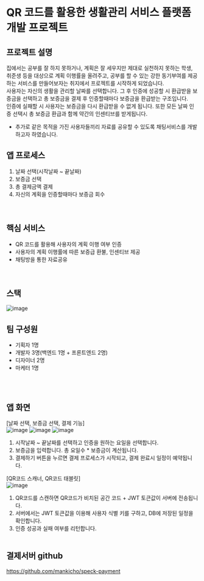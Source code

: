 # QR 코드를 활용한 생활관리 서비스 플랫폼 개발 프로젝트


## 프로젝트 설명
집에서는 공부를 잘 하지 못하거나, 계획은 잘 세우지만 제대로 실천하지 못하는 학생, 취준생 등을 대상으로 계획 이행률을 올려주고, 공부를 할 수 있는 강한 동기부여를 제공하는 서비스를
만들어보자는 취지에서 프로젝트를 시작하게 되었습니다. <br>
사용자는 자신의 생활을 관리할 날짜를 선택합니다. 그 후 인증에 성공할 시 환급받을 보증금을 선택하고 총 보증금을 결제 후 인증할때마다 보증금을 환급받는 구조입니다. <br>
인증에 실패할 시 사용자는 보증금을 다시 환급받을 수 없게 됩니다. 또한 모든 날짜 인증 선택시 총 보증금 환급과 함께 약간의 인센티브를 받게됩니다. <br>
+ 추가로 같은 목적을 가진 사용자들끼리 자료를 공유할 수 있도록 채팅서비스를 개발하고자 하였습니다.


## 앱 프로세스
 1. 날짜 선택(시작날짜 ~ 끝날짜)
 2. 보증금 선택
 3. 총 결제금액 결제
 4. 자신의 계획을 인증할때마다 보증금 회수
 <br><br><br>


## 핵심 서비스
 - QR 코드를 활용해 사용자의 계획 이행 여부 인증
 - 사용자의 계획 이행률에 따른 보증급 환불, 인센티브 제공
 - 채팅방을 통한 자료공유
 <br><br><br>

## 스택
 ![image](https://user-images.githubusercontent.com/48756287/129514929-1e3eee63-ec63-465c-9732-a527e962df11.png)

 ## 팀 구성원
 - 기획자 1명
 - 개발자 3명(백엔드 1명 + 프론트엔드 2명)
 - 디자이너 2명
 - 마케터 1명
 
 <br><br>
 ## 앱 화면<br>
[날짜 선택, 보증금 선택, 결제 기능]<br>
![image](https://user-images.githubusercontent.com/48756287/130078553-216ba4f1-ce9a-47a9-b445-95ddf41a22c9.png)              ![image](https://user-images.githubusercontent.com/48756287/130078642-951dec97-3feb-4a32-828f-bdba768f7a31.png)              ![image](https://user-images.githubusercontent.com/48756287/130078758-a25530ed-bd21-406b-b208-49e219a62ddc.png)
1. 시작날짜 ~ 끝날짜를 선택하고 인증을 원하는 요일을 선택합니다.<br>
2. 보증금을 입력합니다. 총 요일수 * 보증금이 계산됩니다.<br>
3. 결제하기 버튼을 누르면 결제 프로세스가 시작되고, 결제 완료시 일정이 예약됩니다.

[QR코드 스캐너, QR코드 태블릿]<br>
![image](https://user-images.githubusercontent.com/48756287/130078115-cf7b1c32-06a9-4c62-8bae-fae2c2be2445.png)

1. QR코드를 스캔하면 QR코드가 비치된 공간 코드 + JWT 토큰값이 서버에 전송됩니다.<br>
2. 서버에서는 JWT 토큰값을 이용해 사용자 식별 키를 구하고, DB에 저장된 일정을 확인합니다.<br>
3. 인증 성공과 실패 여부를 리턴합니다.<br><br>

## 결제서버 github
https://github.com/mankicho/speck-payment
